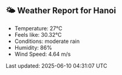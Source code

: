 <!-- WEATHER-START -->
## 🌤 Weather Report for Hanoi

- Temperature: 27°C
- Feels like: 30.32°C
- Conditions: moderate rain
- Humidity: 86%
- Wind Speed: 4.64 m/s

Last updated: 2025-06-10 04:31:07 UTC
<!-- WEATHER-END -->
